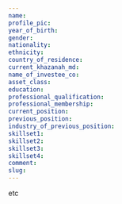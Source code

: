 ```yaml
---
name: 
profile_pic: 
year_of_birth: 
gender: 
nationality: 
ethnicity: 
country_of_residence: 
current_khazanah_md: 
name_of_investee_co: 
asset_class: 
education: 
professional_qualification: 
professional_membership: 
current_position: 
previous_position: 
industry_of_previous_position: 
skillset1: 
skillset2: 
skillset3: 
skillset4: 
comment: 
slug: 
---
```


etc